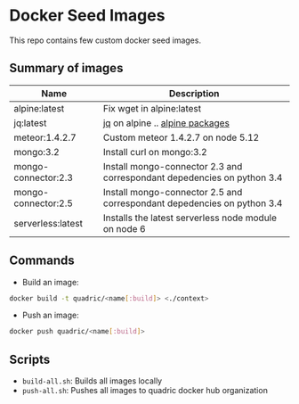 # Docker Seed Images

This repo contains few custom docker seed images.

## Summary of images

| Name | Description |
|------|-------------|
| alpine:latest | Fix wget in alpine:latest |
| jq:latest | [jq](https://stedolan.github.io/jq/) on alpine .. [alpine packages](https://pkgs.alpinelinux.org/packages?name=jq&branch=&repo=&arch=&maintainer=) |
| meteor:1.4.2.7 | Custom meteor 1.4.2.7 on node 5.12 |
| mongo:3.2 | Install curl on mongo:3.2 |
| mongo-connector:2.3 | Install mongo-connector 2.3 and correspondant depedencies on python 3.4 |
| mongo-connector:2.5 | Install mongo-connector 2.5 and correspondant depedencies on python 3.4 |
| serverless:latest | Installs the latest serverless node module on node 6 |

## Commands

- Build an image:

```bash
docker build -t quadric/<name[:build]> <./context>
```

- Push an image:

```bash
docker push quadric/<name[:build]>
```

## Scripts

- `build-all.sh`: Builds all images locally
- `push-all.sh`: Pushes all images to quadric docker hub organization